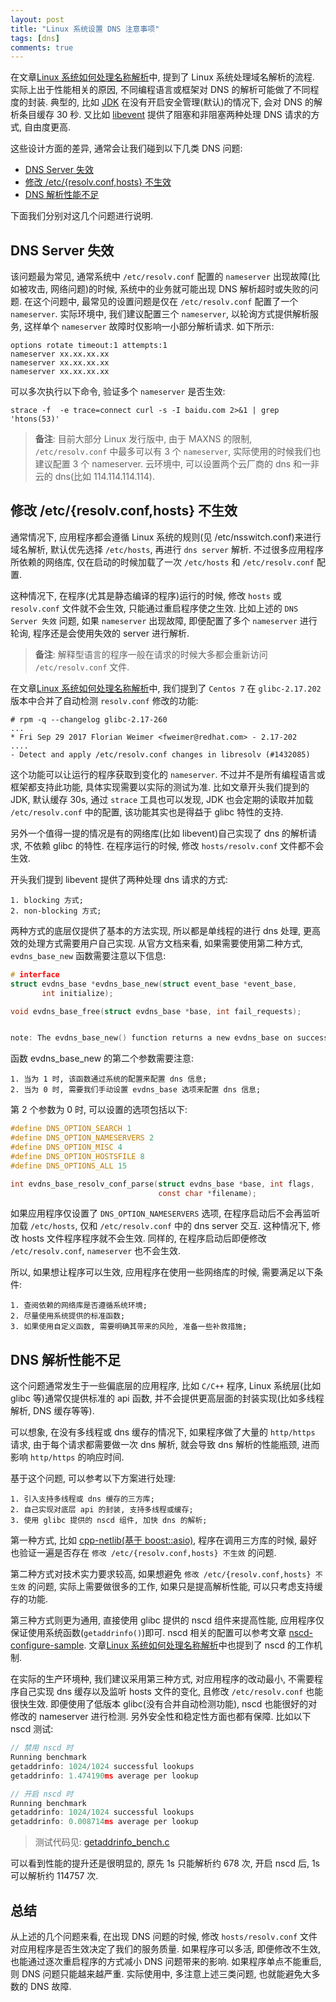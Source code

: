 ```yaml
---
layout: post
title: "Linux 系统设置 DNS 注意事项"
tags: [dns]
comments: true
---
```


在文章[Linux 系统如何处理名称解析](/linux-%e7%b3%bb%e7%bb%9f%e5%a6%82%e4%bd%95%e5%a4%84%e7%90%86%e5%90%8d%e7%a7%b0%e8%a7%a3%e6%9e%90/)中, 提到了 Linux 系统处理域名解析的流程. 实际上出于性能相关的原因, 不同编程语言或框架对 DNS 的解析可能做了不同程度的封装. 典型的, 比如 [JDK](https://docs.oracle.com/javase/7/docs/technotes/guides/net/properties.html) 在没有开启安全管理(默认)的情况下, 会对 DNS 的解析条目缓存 30 秒. 又比如 [libevent](https://github.com/libevent/libevent) 提供了阻塞和非阻塞两种处理 DNS 请求的方式, 自由度更高.

这些设计方面的差异, 通常会让我们碰到以下几类 DNS 问题:

* [DNS Server 失效](#DNS-Server-失效)   
* [修改 /etc/{resolv.conf,hosts} 不生效](#修改-/etc/{resolv.conf,hosts}-不生效) 
* [DNS 解析性能不足](#DNS-解析性能不足)  

下面我们分别对这几个问题进行说明.

## DNS Server 失效

该问题最为常见, 通常系统中 `/etc/resolv.conf` 配置的 `nameserver` 出现故障(比如被攻击, 网络问题)的时候, 系统中的业务就可能出现 DNS 解析超时或失败的问题. 在这个问题中, 最常见的设置问题是仅在 `/etc/resolv.conf` 配置了一个 `nameserver`. 实际环境中, 我们建议配置三个 `nameserver`, 以轮询方式提供解析服务, 这样单个 `nameserver` 故障时仅影响一小部分解析请求. 如下所示:

```
options rotate timeout:1 attempts:1
nameserver xx.xx.xx.xx
nameserver xx.xx.xx.xx
nameserver xx.xx.xx.xx
```

可以多次执行以下命令, 验证多个 `nameserver` 是否生效:
```
strace -f  -e trace=connect curl -s -I baidu.com 2>&1 | grep 'htons(53)'
```

> **备注**: 目前大部分 Linux 发行版中, 由于 MAXNS 的限制, `/etc/resolv.conf` 中最多可以有 3 个 `nameserver`, 实际使用的时候我们也建议配置 3 个 nameserver. 云环境中, 可以设置两个云厂商的 dns 和一非云的 dns(比如 114.114.114.114).

## 修改 /etc/{resolv.conf,hosts} 不生效

通常情况下, 应用程序都会遵循 Linux 系统的规则(见 /etc/nsswitch.conf)来进行域名解析, 默认优先选择 `/etc/hosts`, 再进行 `dns server` 解析. 不过很多应用程序所依赖的网络库, 仅在启动的时候加载了一次 `/etc/hosts` 和 `/etc/resolv.conf` 配置. 

这种情况下, 在程序(尤其是静态编译的程序)运行的时候, 修改 `hosts` 或 `resolv.conf` 文件就不会生效, 只能通过重启程序使之生效. 比如上述的 `DNS Server 失效` 问题, 如果 `nameserver` 出现故障, 即便配置了多个 `nameserver` 进行轮询, 程序还是会使用失效的 server 进行解析. 

> **备注**: 解释型语言的程序一般在请求的时候大多都会重新访问 `/etc/resolv.conf` 文件.

在文章[Linux 系统如何处理名称解析](/linux-%e7%b3%bb%e7%bb%9f%e5%a6%82%e4%bd%95%e5%a4%84%e7%90%86%e5%90%8d%e7%a7%b0%e8%a7%a3%e6%9e%90/)中, 我们提到了 `Centos 7` 在 `glibc-2.17.202` 版本中合并了自动检测 `resolv.conf` 修改的功能:
```
# rpm -q --changelog glibc-2.17-260
...
* Fri Sep 29 2017 Florian Weimer <fweimer@redhat.com> - 2.17-202
....
- Detect and apply /etc/resolv.conf changes in libresolv (#1432085)
```

这个功能可以让运行的程序获取到变化的 `nameserver`. 不过并不是所有编程语言或框架都支持此功能, 具体实现需要以实际的测试为准. 比如文章开头我们提到的 JDK, 默认缓存 30s, 通过 `strace` 工具也可以发现, JDK 也会定期的读取并加载 `/etc/resolv.conf` 中的配置, 该功能其实也是得益于 glibc 特性的支持.


另外一个值得一提的情况是有的网络库(比如 libevent)自己实现了 dns 的解析请求, 不依赖 glibc 的特性. 在程序运行的时候, 修改 `hosts/resolv.conf` 文件都不会生效. 

开头我们提到 libevent 提供了两种处理 dns 请求的方式:

```
1. blocking 方式;
2. non-blocking 方式;
```

两种方式的底层仅提供了基本的方法实现, 所以都是单线程的进行 dns 处理, 更高效的处理方式需要用户自己实现. 从官方文档来看, 如果需要使用第二种方式, `evdns_base_new` 函数需要注意以下信息:

```c
# interface
struct evdns_base *evdns_base_new(struct event_base *event_base,
       int initialize);

void evdns_base_free(struct evdns_base *base, int fail_requests);


note: The evdns_base_new() function returns a new evdns_base on success, and NULL on failure. If the initialize argument is 1, it tries to configure the DNS base sensibly given your operating system’s default. If it is 0, it leaves the evdns_base empty, with no nameservers or options configured.
```

函数 evdns_base_new 的第二个参数需要注意:

```
1. 当为 1 时, 该函数通过系统的配置来配置 dns 信息;
2. 当为 0 时, 需要我们手动设置 evdns_base 选项来配置 dns 信息;
```

第 2 个参数为 0 时, 可以设置的选项包括以下:

```c
#define DNS_OPTION_SEARCH 1
#define DNS_OPTION_NAMESERVERS 2
#define DNS_OPTION_MISC 4
#define DNS_OPTION_HOSTSFILE 8
#define DNS_OPTIONS_ALL 15

int evdns_base_resolv_conf_parse(struct evdns_base *base, int flags,
                                 const char *filename);
```

如果应用程序仅设置了 `DNS_OPTION_NAMESERVERS` 选项, 在程序启动后不会再监听加载 `/etc/hosts`, 仅和 `/etc/resolv.conf` 中的 dns server 交互. 这种情况下, 修改 hosts 文件程序程序就不会生效. 同样的, 在程序启动后即便修改 `/etc/resolv.conf`, `nameserver` 也不会生效.

所以, 如果想让程序可以生效, 应用程序在使用一些网络库的时候, 需要满足以下条件:
```
1. 查阅依赖的网络库是否遵循系统环境;
2. 尽量使用系统提供的标准函数;
3. 如果使用自定义函数, 需要明确其带来的风险, 准备一些补救措施;
```

## DNS 解析性能不足

这个问题通常发生于一些偏底层的应用程序, 比如 `C/C++` 程序, Linux 系统层(比如 glibc 等)通常仅提供标准的 api 函数, 并不会提供更高层面的封装实现(比如多线程解析, DNS 缓存等等). 

可以想象, 在没有多线程或 dns 缓存的情况下, 如果程序做了大量的 `http/https` 请求, 由于每个请求都需要做一次 dns 解析, 就会导致 dns 解析的性能瓶颈, 进而影响 `http/https` 的响应时间.

基于这个问题, 可以参考以下方案进行处理:
```
1. 引入支持多线程或 dns 缓存的三方库;
2. 自己实现对底层 api 的封装, 支持多线程或缓存;
3. 使用 glibc 提供的 nscd 组件, 加快 dns 的解析;
```

第一种方式, 比如 [cpp-netlib(基于 boost::asio)](https://cpp-netlib.org/), 程序在调用三方库的时候, 最好也验证一遍是否存在 `修改 /etc/{resolv.conf,hosts} 不生效` 的问题.

第二种方式对技术实力要求较高, 如果想避免 `修改 /etc/{resolv.conf,hosts} 不生效` 的问题, 实际上需要做很多的工作, 如果只是提高解析性能, 可以只考虑支持缓存的功能.

第三种方式则更为通用, 直接使用 glibc 提供的 nscd 组件来提高性能, 应用程序仅保证使用系统函数(`getaddrinfo()`)即可. nscd 相关的配置可以参考文章 [nscd-configure-sample](/nscd-configure-sample/). 文章[Linux 系统如何处理名称解析](/linux-%e7%b3%bb%e7%bb%9f%e5%a6%82%e4%bd%95%e5%a4%84%e7%90%86%e5%90%8d%e7%a7%b0%e8%a7%a3%e6%9e%90/)中也提到了 nscd 的工作机制. 

在实际的生产环境种, 我们建议采用第三种方式, 对应用程序的改动最小, 不需要程序自己实现 dns 缓存以及监听 hosts 文件的变化, 且修改 `/etc/resolv.conf` 也能很快生效. 即便使用了低版本 glibc(没有合并自动检测功能), nscd 也能很好的对修改的 nameserver 进行检测. 另外安全性和稳定性方面也都有保障. 比如以下 nscd 测试:

```c
// 禁用 nscd 时
Running benchmark
getaddrinfo: 1024/1024 successful lookups
getaddrinfo: 1.474190ms average per lookup

// 开启 nscd 时
Running benchmark
getaddrinfo: 1024/1024 successful lookups
getaddrinfo: 0.008714ms average per lookup
```

> 测试代码见: [getaddrinfo_bench.c](https://gist.github.com/arstercz/125d1f982f7c9dd772fc7f2bef3ddff6)

可以看到性能的提升还是很明显的, 原先 1s 只能解析约 678 次, 开启 nscd 后, 1s 可以解析约 114757 次.


## 总结

从上述的几个问题来看, 在出现 DNS 问题的时候, 修改 `hosts/resolv.conf` 文件对应用程序是否生效决定了我们的服务质量. 如果程序可以多活, 即便修改不生效, 也能通过逐次重启程序的方式减小 DNS 问题带来的影响. 如果程序单点不能重启, 则 DNS 问题只能越来越严重. 实际使用中, 多注意上述三类问题, 也就能避免大多数的 DNS 故障.
